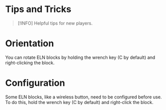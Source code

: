 # Tips and Tricks

> [!INFO]
> Helpful tips for new players.

# Orientation

You can rotate ELN blocks by holding the wrench key (C by default) and right-clicking the block.

# Configuration

Some ELN blocks, like a wireless button, need to be configured before use.
To do this, hold the wrench key (C by default) and right-click the block.